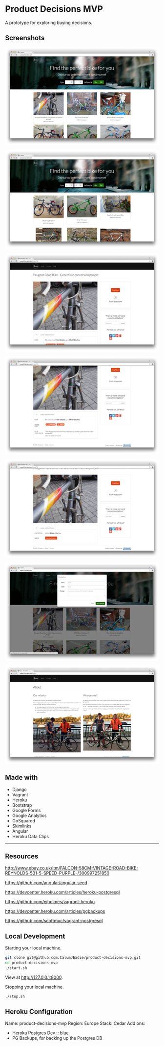 Product Decisions MVP
=====================

A prototype for exploring buying decisions.

Screenshots
-----------

!["Home 1"](screenshots/home-1.png)

!["Home 2"](screenshots/home-2.png)

!["Detail 1"](screenshots/detail-1.png)

!["Detail 2"](screenshots/detail-2.png)

!["Detail 3"](screenshots/detail-3.png)

!["Contact Us"](screenshots/contact-us.png)

!["About"](screenshots/about.png)


Made with
---------

- Django
- Vagrant
- Heroku
- Bootstrap
- Google Forms
- Google Analytics
- GoSquared
- Skimlinks
- Angular
- Heroku Data Clips

---

Resources
---------

http://www.ebay.co.uk/itm/FALCON-58CM-VINTAGE-ROAD-BIKE-REYNOLDS-531-5-SPEED-PURPLE-/300997251850

https://github.com/angular/angular-seed

https://devcenter.heroku.com/articles/heroku-postgresql

https://github.com/ejholmes/vagrant-heroku

https://devcenter.heroku.com/articles/pgbackups

https://github.com/scottmuc/vagrant-postgresql

Local Development
-----------------

Starting your local machine.

```sh
git clone git@github.com:CalumJEadie/product-decisions-mvp.git
cd product-decisions-mvp
./start.sh
```

View at http://127.0.0.1:8000.

Stopping your local machine.

```sh
./stop.sh
```

Heroku Configuration
--------------------

Name: product-decisions-mvp
Region: Europe
Stack: Cedar
Add ons:
- Heroku Postgres Dev :: blue
- PG Backups, for backing up the Postgres DB